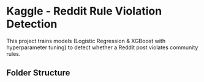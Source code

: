 # Kaggle - Reddit Rule Violation Detection

This project trains models (Logistic Regression & XGBoost with hyperparameter tuning) to detect whether a Reddit post violates community rules.

## Folder Structure
